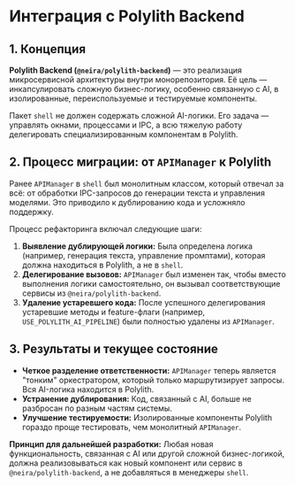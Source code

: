 # Интеграция с Polylith Backend

## 1. Концепция

**Polylith Backend (`@neira/polylith-backend`)** — это реализация микросервисной архитектуры внутри монорепозитория. Её цель — инкапсулировать сложную бизнес-логику, особенно связанную с AI, в изолированные, переиспользуемые и тестируемые компоненты.

Пакет `shell` не должен содержать сложной AI-логики. Его задача — управлять окнами, процессами и IPC, а всю тяжелую работу делегировать специализированным компонентам в Polylith.

## 2. Процесс миграции: от `APIManager` к Polylith

Ранее `APIManager` в `shell` был монолитным классом, который отвечал за всё: от обработки IPC-запросов до генерации текста и управления моделями. Это приводило к дублированию кода и усложняло поддержку.

Процесс рефакторинга включал следующие шаги:

1. **Выявление дублирующей логики:** Была определена логика (например, генерация текста, управление промптами), которая должна находиться в Polylith, а не в `shell`.
2. **Делегирование вызовов:** `APIManager` был изменен так, чтобы вместо выполнения логики самостоятельно, он вызывал соответствующие сервисы из `@neira/polylith-backend`.
3. **Удаление устаревшего кода:** После успешного делегирования устаревшие методы и feature-флаги (например, `USE_POLYLITH_AI_PIPELINE`) были полностью удалены из `APIManager`.

## 3. Результаты и текущее состояние

- **Четкое разделение ответственности:** `APIManager` теперь является "тонким" оркестратором, который только маршрутизирует запросы. Вся AI-логика находится в Polylith.
- **Устранение дублирования:** Код, связанный с AI, больше не разбросан по разным частям системы.
- **Улучшение тестируемости:** Изолированные компоненты Polylith гораздо проще тестировать, чем монолитный `APIManager`.

**Принцип для дальнейшей разработки:** Любая новая функциональность, связанная с AI или другой сложной бизнес-логикой, должна реализовываться как новый компонент или сервис в `@neira/polylith-backend`, а не добавляться в менеджеры `shell`.
